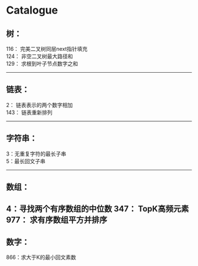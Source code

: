 Catalogue
==
树：
--  
116： 完美二叉树同层next指针填充   
124： 非空二叉树最大路径和    
129： 求根到叶子节点数字之和    
    

---
链表：
---
2： 链表表示的两个数字相加  
143： 链表重新排列

---
字符串：
---
3：无重复字符的最长子串  
5：最长回文子串    
  

---
数组：
---
4：寻找两个有序数组的中位数
347： TopK高频元素
977： 求有序数组平方并排序
---
数字：
--
866：求大于K的最小回文素数
